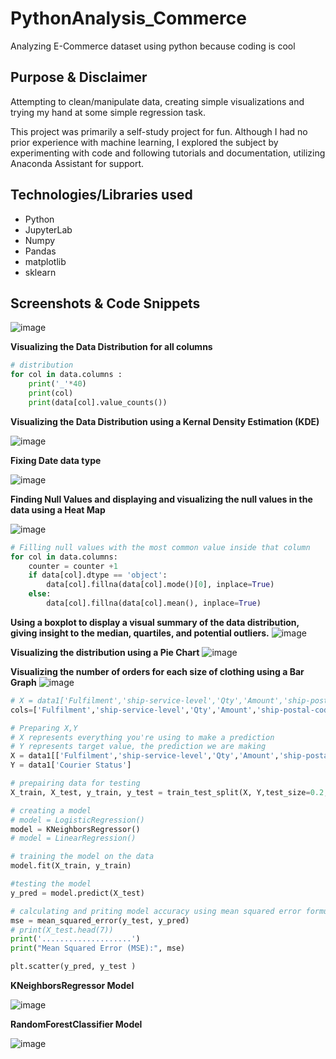 # PythonAnalysis_Commerce
Analyzing E-Commerce dataset using python because coding is cool

##  Purpose & Disclaimer
Attempting to clean/manipulate data, creating simple visualizations and trying my hand at some simple regression task.

This project was primarily a self-study project for fun. Although I had no prior experience with machine learning, I explored the subject by experimenting with code and following tutorials and documentation, utilizing Anaconda Assistant for support.

## Technologies/Libraries used
   - Python
   - JupyterLab
   - Numpy
   - Pandas
   - matplotlib
   - sklearn

## Screenshots & Code Snippets
![image](https://github.com/user-attachments/assets/bc2acc23-d78e-453f-a651-54d640720774)


**Visualizing the Data Distribution for all columns**
```python
# distribution
for col in data.columns :
    print('_'*40)
    print(col)
    print(data[col].value_counts())
```
**Visualizing the Data Distribution using a Kernal Density Estimation (KDE)**

![image](https://github.com/user-attachments/assets/5aa25624-03d2-4b9f-a768-932e54d34067)


**Fixing Date data type**

![image](https://github.com/user-attachments/assets/209104e6-0d38-4081-a3ac-785011301d73)


**Finding Null Values and displaying and visualizing the null values in the data using a Heat Map**

![image](https://github.com/user-attachments/assets/f1bd56b8-f3d1-4343-b923-8a9b40a56b8e)

```python
# Filling null values with the most common value inside that column
for col in data.columns:
    counter = counter +1 
    if data[col].dtype == 'object':
        data[col].fillna(data[col].mode()[0], inplace=True)
    else:
        data[col].fillna(data[col].mean(), inplace=True)
```

**Using a boxplot to display a visual summary of the data distribution, giving insight to the median, quartiles, and potential outliers.**
![image](https://github.com/user-attachments/assets/4e7361a0-900b-4f41-a918-f68e34cb0db5)

**Visualizing the distribution using a Pie Chart**
![image](https://github.com/user-attachments/assets/9f63a6ac-bd31-4c58-8e77-290f72fed947)


**Visualizing the number of orders for each size of clothing using a Bar Graph**
![image](https://github.com/user-attachments/assets/6de36d9f-eb3e-4897-888c-ad12c179c41e)


```python
# X = data1['Fulfilment','ship-service-level','Qty','Amount','ship-postal-code','B2B','Month'] 
cols=['Fulfilment','ship-service-level','Qty','Amount','ship-postal-code','B2B','Month']

# Preparing X,Y 
# X represents everything you're using to make a prediction
# Y represents target value, the prediction we are making
X = data1[['Fulfilment','ship-service-level','Qty','Amount','ship-postal-code','B2B','Month']]
Y = data1['Courier Status'] 

# prepairing data for testing
X_train, X_test, y_train, y_test = train_test_split(X, Y,test_size=0.2, random_state=45)

# creating a model
# model = LogisticRegression()
model = KNeighborsRegressor()
# model = LinearRegression()

# training the model on the data
model.fit(X_train, y_train)

#testing the model
y_pred = model.predict(X_test)

# calculating and priting model accuracy using mean squared error formula
mse = mean_squared_error(y_test, y_pred)
# print(X_test.head(7))
print('....................')
print("Mean Squared Error (MSE):", mse)

plt.scatter(y_pred, y_test )
```
**KNeighborsRegressor Model**

![image](https://github.com/user-attachments/assets/a112b5d0-3fdd-43de-a3e1-7d9f9372b2b3)


**RandomForestClassifier Model**

![image](https://github.com/user-attachments/assets/f1018233-c390-462b-b227-fa6dd553158b)



